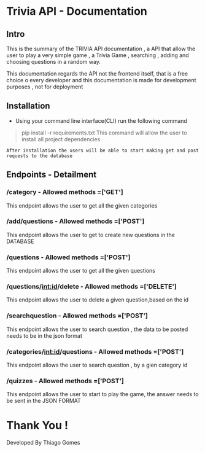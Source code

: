# Trivia API - Documentation

## Intro

This is the summary of the TRIVIA API documentation , a API that allow the user to play a very simple game , a Trivia Game , searching , adding and choosing questions in a random  way. 

This documentation regards the API not the frontend itself, that is a free choice o every developer and this documentation is made for development purposes , not for deployment

## Installation

 - Using your command line interface(CLI) run the following command 

> pip install -r requirements.txt 
	This command will allow  the user to install all project dependencies

	After installation the users will be able to start making get and post requests to the database


## Endpoints -  Detailment

### /category - Allowed methods =['GET']
This endpoint allows the user to get all the given categories

### /add/questions - Allowed methods =['POST']
This endpoint allows the user to get to create new questions in the DATABASE

### /questions - Allowed methods =['POST']
This endpoint allows the user to get all the given questions

### /questions/<int:id>/delete - Allowed methods =['DELETE']
This endpoint allows the user to delete a given question,based on the id

### /searchquestion - Allowed methods =['POST']
This endpoint allows the user to search question , the data to be posted needs to be in the json format

### /categories/<int:id>/questions - Allowed methods =['POST']
This endpoint allows the user to search question , by a gien category id

### /quizzes - Allowed methods =['POST']
This endpoint allows the user to start to play the game, the answer needs to be sent in the JSON FORMAT

# Thank You !
Developed By Thiago Gomes

